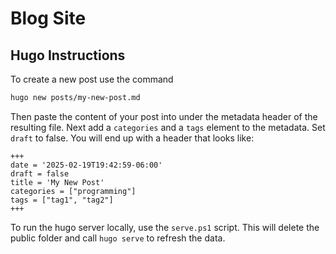 # Blog Site



## Hugo Instructions

To create a new post use the command

```bash
hugo new posts/my-new-post.md
```

Then paste the content of your post into under the metadata header of the resulting file. Next add a `categories` and a `tags` element to the metadata. Set `draft` to false. You will end up with a header that looks like:

```
+++
date = '2025-02-19T19:42:59-06:00'
draft = false
title = 'My New Post'
categories = ["programming"]
tags = ["tag1", "tag2"]
+++
```

To run the hugo server locally, use the `serve.ps1` script. This will delete the public folder and call `hugo serve` to refresh the data. 